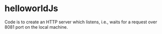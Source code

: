 # helloworldJs
Code is to create an HTTP server which listens, i.e., waits for a request over 8081 port on the local machine.
